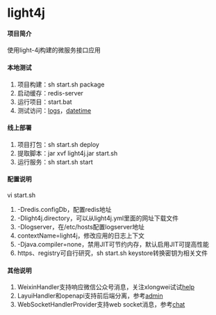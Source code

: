 # light4j

#### 项目简介
使用light-4j构建的微服务接口应用

#### 本地测试
1. 项目构建：sh start.sh package
2. 启动缓存：redis-server
3. 运行项目：start.bat
4. 测试访问：[logs](http://localhost:8080/ws/logs.html)，[datetime](http://localhost:8080/service/datetime.json)

#### 线上部署
1. 项目打包：sh start.sh deploy
2. 提取脚本：jar xvf light4j.jar start.sh
3. 运行服务：sh start.sh start

#### 配置说明
vi start.sh

1. -Dredis.configDb，配置redis地址
2. -Dlight4j.directory，可以从light4j.yml里面的网址下载文件
3. -Dlogserver，在/etc/hosts配置logserver地址
4. contextName=light4j，修改应用的日志上下文
5. -Djava.compiler=none，禁用JIT可节约内存，默认启用JIT可提高性能
6. https、registry可自行研究，sh start.sh keystore转换密钥为相关文件

#### 其他说明

1. WeixinHandler支持响应微信公众号消息，关注xlongwei试试[help](https://api.xlongwei.com/service/weixin/chat.json?text=help)
2. LayuiHandler和openapi支持前后端分离，参考[admin](http://layui.xlongwei.com/admin/)
3. WebSocketHandlerProvider支持web socket消息，参考[chat](https://api.xlongwei.com:8443/ws/chat.html)
